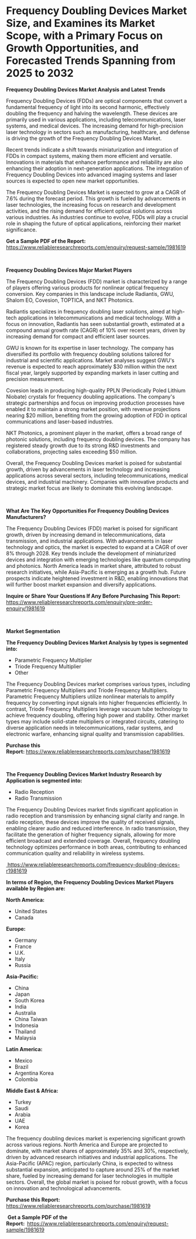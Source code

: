 <p><h1>Frequency Doubling Devices Market Size, and Examines its Market Scope, with a Primary Focus on Growth Opportunities, and Forecasted Trends Spanning from 2025 to 2032</h1></p><p><strong>Frequency Doubling Devices Market Analysis and Latest Trends</strong></p>
<p><p>Frequency Doubling Devices (FDDs) are optical components that convert a fundamental frequency of light into its second harmonic, effectively doubling the frequency and halving the wavelength. These devices are primarily used in various applications, including telecommunications, laser systems, and medical devices. The increasing demand for high-precision laser technology in sectors such as manufacturing, healthcare, and defense is driving the growth of the Frequency Doubling Devices Market.</p><p>Recent trends indicate a shift towards miniaturization and integration of FDDs in compact systems, making them more efficient and versatile. Innovations in materials that enhance performance and reliability are also enhancing their adoption in next-generation applications. The integration of Frequency Doubling Devices into advanced imaging systems and laser sources is expected to open new market opportunities.</p><p>The Frequency Doubling Devices Market is expected to grow at a CAGR of 7.6% during the forecast period. This growth is fueled by advancements in laser technologies, the increasing focus on research and development activities, and the rising demand for efficient optical solutions across various industries. As industries continue to evolve, FDDs will play a crucial role in shaping the future of optical applications, reinforcing their market significance.</p></p>
<p><strong>Get a Sample PDF of the Report:&nbsp;</strong> <a href="https://www.reliableresearchreports.com/enquiry/request-sample/1981619?utm_campaign=32&utm_medium=2&utm_source=Github&utm_content=ia&utm_term=12042025&utm_id=frequency-doubling-devices">https://www.reliableresearchreports.com/enquiry/request-sample/1981619</a></p>
<p>&nbsp;</p>
<p><strong>Frequency Doubling Devices Major Market Players</strong></p>
<p><p>The Frequency Doubling Devices (FDD) market is characterized by a range of players offering various products for nonlinear optical frequency conversion. Key companies in this landscape include Radiantis, GWU, Shalom EO, Covesion, TOPTICA, and NKT Photonics.</p><p>Radiantis specializes in frequency doubling laser solutions, aimed at high-tech applications in telecommunications and medical technology. With a focus on innovation, Radiantis has seen substantial growth, estimated at a compound annual growth rate (CAGR) of 10% over recent years, driven by increasing demand for compact and efficient laser sources.</p><p>GWU is known for its expertise in laser technology. The company has diversified its portfolio with frequency doubling solutions tailored for industrial and scientific applications. Market analyses suggest GWU's revenue is expected to reach approximately $30 million within the next fiscal year, largely supported by expanding markets in laser cutting and precision measurement.</p><p>Covesion leads in producing high-quality PPLN (Periodically Poled Lithium Niobate) crystals for frequency doubling applications. The company's strategic partnerships and focus on improving production processes have enabled it to maintain a strong market position, with revenue projections nearing $20 million, benefiting from the growing adoption of FDD in optical communications and laser-based industries.</p><p>NKT Photonics, a prominent player in the market, offers a broad range of photonic solutions, including frequency doubling devices. The company has registered steady growth due to its strong R&D investments and collaborations, projecting sales exceeding $50 million.</p><p>Overall, the Frequency Doubling Devices market is poised for substantial growth, driven by advancements in laser technology and increasing applications across several sectors, including telecommunications, medical devices, and industrial machinery. Companies with innovative products and strategic market focus are likely to dominate this evolving landscape.</p></p>
<p>&nbsp;</p>
<p><strong>What Are The Key Opportunities For Frequency Doubling Devices Manufacturers?</strong></p>
<p><p>The Frequency Doubling Devices (FDD) market is poised for significant growth, driven by increasing demand in telecommunications, data transmission, and industrial applications. With advancements in laser technology and optics, the market is expected to expand at a CAGR of over 8% through 2028. Key trends include the development of miniaturized devices and integration with emerging technologies like quantum computing and photonics. North America leads in market share, attributed to robust research initiatives, while Asia-Pacific is emerging as a growth hub. Future prospects indicate heightened investment in R&D, enabling innovations that will further boost market expansion and diversify applications.</p></p>
<p><strong>Inquire or Share Your Questions If Any Before Purchasing This Report:</strong> <a href="https://www.reliableresearchreports.com/enquiry/pre-order-enquiry/1981619?utm_campaign=32&utm_medium=2&utm_source=Github&utm_content=ia&utm_term=12042025&utm_id=frequency-doubling-devices">https://www.reliableresearchreports.com/enquiry/pre-order-enquiry/1981619</a></p>
<p>&nbsp;</p>
<p><strong>Market Segmentation</strong></p>
<p><strong>The Frequency Doubling Devices Market Analysis by types is segmented into:</strong></p>
<p><ul><li>Parametric Frequency Multiplier</li><li>Triode Frequency Multiplier</li><li>Other</li></ul></p>
<p><p>The Frequency Doubling Devices market comprises various types, including Parametric Frequency Multipliers and Triode Frequency Multipliers. Parametric Frequency Multipliers utilize nonlinear materials to amplify frequency by converting input signals into higher frequencies efficiently. In contrast, Triode Frequency Multipliers leverage vacuum tube technology to achieve frequency doubling, offering high power and stability. Other market types may include solid-state multipliers or integrated circuits, catering to diverse application needs in telecommunications, radar systems, and electronic warfare, enhancing signal quality and transmission capabilities.</p></p>
<p><strong>Purchase this Report:&nbsp;</strong><a href="https://www.reliableresearchreports.com/purchase/1981619?utm_campaign=32&utm_medium=2&utm_source=Github&utm_content=ia&utm_term=12042025&utm_id=frequency-doubling-devices">https://www.reliableresearchreports.com/purchase/1981619</a></p>
<p>&nbsp;</p>
<p><strong>The Frequency Doubling Devices Market Industry Research by Application is segmented into:</strong></p>
<p><ul><li>Radio Reception</li><li>Radio Transmission</li></ul></p>
<p><p>The Frequency Doubling Devices market finds significant application in radio reception and transmission by enhancing signal clarity and range. In radio reception, these devices improve the quality of received signals, enabling clearer audio and reduced interference. In radio transmission, they facilitate the generation of higher frequency signals, allowing for more efficient broadcast and extended coverage. Overall, frequency doubling technology optimizes performance in both areas, contributing to enhanced communication quality and reliability in wireless systems.</p></p>
<p><a href="https://www.reliableresearchreports.com/frequency-doubling-devices-r1981619?utm_campaign=32&utm_medium=2&utm_source=Github&utm_content=ia&utm_term=12042025&utm_id=frequency-doubling-devices">&nbsp;https://www.reliableresearchreports.com/frequency-doubling-devices-r1981619</a></p>
<p><strong>In terms of Region, the Frequency Doubling Devices Market Players available by Region are:</strong></p>
<p>
    <p> <strong> North America: </strong>
        <ul>
            <li>United States</li>
            <li>Canada</li>
        </ul>
        </p> 
    <p> <strong> Europe: </strong>
        <ul>
            <li>Germany</li>
            <li>France</li>
            <li>U.K.</li>
            <li>Italy</li>
            <li>Russia</li>
        </ul>
        </p> 
    <p> <strong> Asia-Pacific: </strong>
        <ul>
            <li>China</li>
            <li>Japan</li>
            <li>South Korea</li>
            <li>India</li>
            <li>Australia</li>
            <li>China Taiwan</li>
            <li>Indonesia</li>
            <li>Thailand</li>
            <li>Malaysia</li>
        </ul>
        </p> 
    <p> <strong> Latin America: </strong>
        <ul>
            <li>Mexico</li>
            <li>Brazil</li>
            <li>Argentina Korea</li>
            <li>Colombia</li>
        </ul>
        </p> 
    <p> <strong> Middle East & Africa: </strong>
        <ul>
            <li>Turkey</li>
            <li>Saudi</li>
            <li>Arabia</li>
            <li>UAE</li>
            <li>Korea</li>
        </ul>
    </p>
    </p>
<p><p>The frequency doubling devices market is experiencing significant growth across various regions. North America and Europe are projected to dominate, with market shares of approximately 35% and 30%, respectively, driven by advanced research initiatives and industrial applications. The Asia-Pacific (APAC) region, particularly China, is expected to witness substantial expansion, anticipated to capture around 25% of the market share, fueled by increasing demand for laser technologies in multiple sectors. Overall, the global market is poised for robust growth, with a focus on innovation and technological advancements.</p></p>
<p><strong>Purchase this Report: </strong><a href="https://www.reliableresearchreports.com/purchase/1981619?utm_campaign=32&utm_medium=2&utm_source=Github&utm_content=ia&utm_term=12042025&utm_id=frequency-doubling-devices">https://www.reliableresearchreports.com/purchase/1981619</a></p>
<p>&nbsp;<strong>Get a Sample PDF of the Report:&nbsp;&nbsp;</strong><a href="https://www.reliableresearchreports.com/enquiry/request-sample/1981619?utm_campaign=32&utm_medium=2&utm_source=Github&utm_content=ia&utm_term=12042025&utm_id=frequency-doubling-devices">https://www.reliableresearchreports.com/enquiry/request-sample/1981619</a></p>
<p><strong></strong></p>
<p><p></p><p></p><p></p></p>